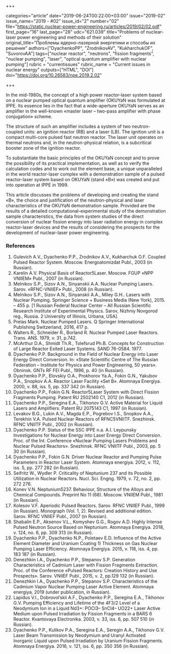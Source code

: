 +++

categories="article"
date="2019-06-24T00:22:00+03:00"
issue="2019-02"
issue_name="2019 - #02"
issue_id="2"
number="02"
file="https://static.nuclear-power-engineering.ru/articles/2019/02/02.pdf"
first_page="16"
last_page="28"
udc="621.039"
title="Problems of nuclear-laser power engineering and methods of their solution"
original_title="Проблемы ядерно-лазерной энергетики и способы их решения"
authors=["DyachenkoPP", "ZrodnikovAV", "KukharchukOF", "SuvorovAA"]
tags=["nuclear reactor", "neutrons", "fission fragments", "nuclear pumping", "laser", "optical quantum amplifier with nuclear pumping"]
rubric = "currentissues"
rubric_name = "Current issues in nuclear energy"
outputs=["HTML", "DOI"]
doi="https://doi.org/10.26583/npe.2019.2.02"

+++

In the mid-1980s, the concept of a high power reactor-laser system based on a nuclear pumped optical quantum amplifier (OKUYaN was formulated at IPPE. Its essence lies in the fact that a wide-aperture OKUYaN serves as an amplifier in the well-known «master laser – two-pass amplifier with phase conjugation» scheme.

The structure of such an amplifier includes a system of two neutron-coupled units: an ignition reactor (RB) and a laser (LB). The ignition unit is a compact multi-core pulsed fast neutron reactor. The laser unit operates on thermal neutrons and, in the neutron-physical relation, is a subcritical booster zone of the ignition reactor.

To substantiate the basic principles of the OKUYaN concept and to prove the possibility of its practical implementation, as well as to verify the calculation codes and to work out the element base, а unique unparalleled in the world reactor-laser complex with a demonstration sample of a pulsed reactor-laser system based on OKUYaN (stand «B») was created and put into operation at IPPE in 1999.

This article discusses the problems of developing and creating the stand «B», the choice and justification of the neutron-physical and laser characteristics of the OKUYaN demonstration sample. Provided are the results of a detailed computational-experimental study of the demonstration sample characteristics, the data from system studies of the direct conversion of nuclear fission energy into laser radiation energy in complex reactor-laser devices and the results of considering the prospects for the development of nuclear-laser power engineering.

### References

1. Gulevich A.V., Dyachenko P.P., Zrodnikov A.V., Kukharchuk O.F. Coupled Pulsed Reactor System. Moscow. Energoatomizdat Publ., 2003 (in Russian).
2. Karelin A.V. Physical Basis of Reactor5Laser. Moscow. FGUP «NPP VNIIEM» Publ., 2007 (in Russian).
3. Melnikov S.P., Sizov A.N., Sinyanskii A.A. Nuclear Pumping Lasers. Sarov. «RFNC-VNIIEF» Publ., 2008 (in Russian).
4. Melnikov S.P., Sizov A.N., Sinyanskii A.A., Miley G.H.. Lasers with Nuclear Pumping. Springer Science + Business Media (New York), 2015. – 455 p. [1 Russian Federal Nuclear Center – All Russian Scientific	Research Institute of Experimental Physics. Sarov, Nizhniy Novgorod reg., Russia. 2 University of Illinois, Urbana, USA].
5. Prelas Mark. Nuclear Pumped Lasers. Q Springer International Publishing Switzerland, 2016, 417 p.
6. Walters R., Schneider R., Borland R. Nuclear Pumped Laser Reactors. Trans. ANS. 1979, v. 31, p.742.
7. McArthur D.A., Shmidt Th.R., Tolefsrud Ph.B. Concepts for Construction of Large Reactor Exited Laser Systems. SAND 76-0584. 1977.
8. Dyachenko P.P. Background in the Field of Nuclear Energy into Laser Energy Direct Conversion. In: «State Scientific Centre of The Russian Federation – Institute for Physics and Power Engineering, 50 years». Obninsk. GNTs RF	FEI Publ., 1996, p. 40 (in Russian).
9. Dyachenko P.P., Elovskiy O.A., Prokhorov Ya.A., Fokin G.N., Yakubov P.A., Snopkov A.A. Reactor	Laser Facility «Set B». Atomnaya Energiya. 2000, v. 88, iss. 5, pp. 337	342 (in Russian).
10. Dyachenko P.P., Fokin G.N. Reactor5Laser System with Direct Fission Fragments Pumping. Patent RU 2502140 C1, 2012 (in Russian).
11. Dyachenko P.P., Seregina E.A., Tikhonov G.V. Active Material for Liquid Lasers and Amplifiers. Patent RU 2075143 C1, 1997 (in Russian).
12. Levakov B.G., Lukin A.V., Magda E.P., Pogrebov I.S., Snopkov A.A., Terekhin V.A. Pulsed Nuclear Reactors of RFNC5VNIITF. Snezhinsk. RFNC	VNIITF Publ., 2002 (in Russian).
13. Dyachenko P.P. Status of the SSC IPPE n.a. A.I. Leypunsky Investigations for Nuclear Energy into Laser Energy Direct Conversion. Proc. of the Int. Conference «Nuclear Pumping Lasers Problems and Nuclear Pulsed Reactors». Snezhinsk. RFNC	VNIITF Publ., 2003, pp. 5	 30 (in Russian).
14. Dyachenko P.P., Fokin G.N. Driver Nuclear Reactor and Pumping Pulse Parameters in Reactor	Laser System. Atomnaya energiya. 2012, v. 112, iss. 5, pp. 277	282 (in Russian).
15. Seifritz W., Wydler P. Criticality of Neptunium	237 and its Possible Utilization in Nuclear Reactors. Nucl. Sci. Engng. 1979, v. 72, no. 2, pp. 272	276.
16. Konev V.N. Neptunium5237. Behaviour, Structure of the Alloys and Chemical Compounds. Preprint No 11 (68). Moscow. VNIIEM Publ., 1981 (in Russian).
17. Kolesov V.F. Aperiodic Pulsed Reactors. Sarov. RFNC	VNIIEF Publ., 1999 (in Russian). Monograph (Vol. 1, 2). Revised and additional edition. Sarov. RFNC	VNIIEF Publ., 2007 (in Russian).
18. Shabalin E.P., Aksenov V.L., Komyshev G.G., Rogov A.D. Highly Intense Pulsed Neutron Source Based on Neptunium. Atomnaya Energiya. 2018, v. 124, no. 6, pp. 309	313 (in Russian).
19. Dyachenko P.P., Dyachenko N.P., Poletaev E.D. Influence of the Active Element Diameter and Uranium Coating 1) Thickness on Gas Nuclear Pumping Laser Efficiency. Atomnaya Energiya. 2015, v. 118, iss. 4, pp. 183	187 (in Russian).
20. Denezhkin I.A., Dyachenko P.P., Stepanov S.P. Generation Characteristics of Cadmium Laser with Fission Fragments Extraction. Proc. of the Conference «Pulsed Reactors: Creation History and Use Prospects». Sarov. VNIIEF Publ., 2015, v. 2, pp.129	132 (in Russian).
21. Denezhkin I.A., Dyachenko P.P., Stepanov S.P. Characteristics of the Cadmium Vapor Nuclear Pumping Laser Active Element. Atomnaya energiya, 2019 (under publication, in Russian).
22. Lapidus V.I., Dobrovol’skii A.F., Dyachenko P.P., Seregina E.A., Tikhonov G.V. Pumping Efficiency and Lifetime of the 4F3/2 Level of a Neodymium Ion in a Liquid Nd3+: POCl3– SnCl4– UO22+ Laser	Active Medium upon Pulsed Irradiation by Fission Fragments in a BARS	6 Reactor. Kvantovaya Electronika. 2003, v. 33, iss. 6, pp. 507	510 (in Russian).
23. Dyachenko P.P., Kulikov P.A., Seregina E.A., Seregin A.A., Tikhonov G.V. Laser Beam Transmission by Neodymium and Uranyl Activated Inorganic Liquid upon Pulsed Irradiation by Uranium Fission Fragments. Atomnaya Energiya. 2016, v. 121, iss. 6, pp. 350	356 (in Russian).